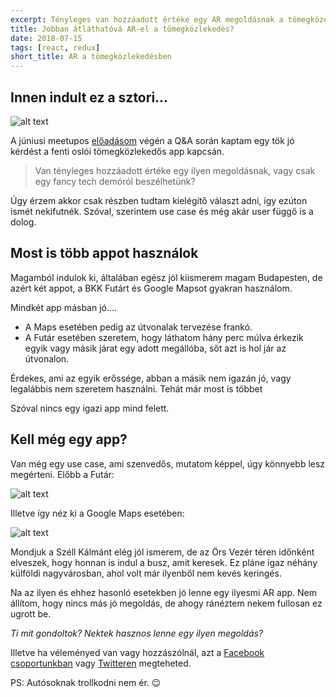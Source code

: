 ```yaml
---
excerpt: Tényleges van hozzáadott értéke egy AR megoldásnak a tömegközelekdéshez, vagy csak egy fancy tech demó az egész?
title: Jobban átláthatóvá AR-el a tömegközlekedés?
date: 2018-07-15
tags: [react, redux]
short_title: AR a tömegközlekedésben
---
```


## Innen indult ez a sztori...

![alt text](https://appcraft.hu/assets/img/ar-pt-01.gif)

A júniusi meetupos [előadásom](http://bit.ly/acm-18-june-vid-03) végén a Q&A során kaptam egy tök jó kérdést a fenti oslói tömegközlekedős app kapcsán.

> Van tényleges hozzáadott értéke egy ilyen megoldásnak, vagy csak egy fancy tech demóról beszélhetünk?

Úgy érzem akkor csak részben tudtam kielégítő választ adni, így ezúton ismét nekifutnék. Szóval, szerintem use case és még akár user függő is a dolog.

## Most is több appot használok

Magamból indulok ki, általában egész jól kiismerem magam Budapesten, de azért két appot, a BKK Futárt és Google Mapsot gyakran használom.

Mindkét app másban jó....
- A Maps esetében pedig az útvonalak tervezése frankó.
- A Futár esetében szeretem, hogy láthatom hány perc múlva érkezik egyik vagy másik járat egy adott megállóba, sőt azt is hol jár az útvonalon.

Érdekes, ami az egyik erőssége, abban a másik nem igazán jó, vagy legalábbis nem szeretem használni. Tehát már most is többet

Szóval nincs egy igazi app mind felett.

## Kell még egy app?

Van még egy use case, ami szenvedős, mutatom képpel, úgy könnyebb lesz megérteni. Előbb a Futár:

![alt text](https://appcraft.hu/assets/img/ar-pt-02.png)

Illetve így néz ki a Google Maps esetében:

![alt text](https://appcraft.hu/assets/img/ar-pt-03.png)

Mondjuk a Széll Kálmánt elég jól ismerem, de az Örs Vezér téren időnként elveszek, hogy honnan is indul a busz, amit keresek. Ez pláne igaz néhány külföldi nagyvárosban, ahol volt már ilyenből nem kevés keringés.

Na az ilyen és ehhez hasonló esetekben jó lenne egy ilyesmi AR app. Nem állítom, hogy nincs más jó megoldás, de ahogy ránéztem nekem fullosan ez ugrott be.

*Ti mit gondoltok? Nektek hasznos lenne egy ilyen megoldás?*

Illetve ha véleményed van vagy hozzászólnál, azt a [Facebook csoportunkban](hhttp://bit.ly/acfb-ar-pt) vagy [Twitteren](http://bit.ly/actw-ar-pt) megteheted.

PS: Autósoknak trollkodni nem ér. 😉
